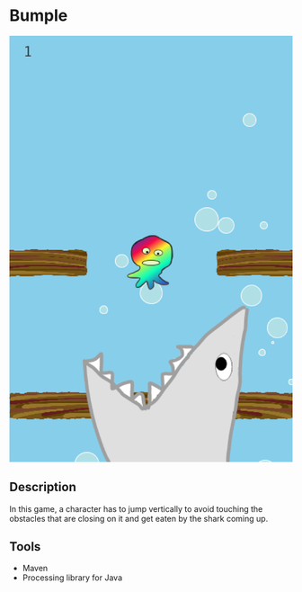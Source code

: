 # Bumple

![bumple](data/play.png)

## Description

In this game, a character has to jump vertically to avoid touching the obstacles that are closing on it and get
eaten by the shark coming up.

## Tools

- Maven
- Processing library for Java